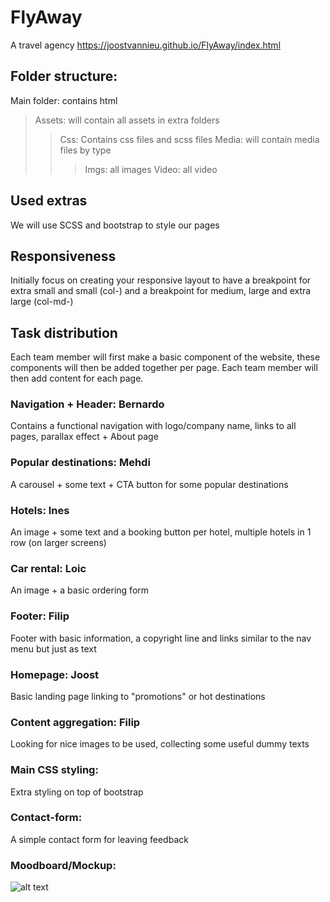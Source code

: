 # FlyAway
A travel agency
https://joostvannieu.github.io/FlyAway/index.html

## Folder structure:
Main folder: contains html
 > Assets: will contain all assets in extra folders
 >> Css: Contains css files and scss files
 >> Media: will contain media files by type
 >>> Imgs: all images
 >>> Video: all video
 
 ## Used extras
 We will use SCSS and bootstrap to style our pages
 
## Responsiveness
Initially  focus on creating your responsive layout to have a breakpoint for extra small and small (col-) and a breakpoint for medium, large and extra large (col-md-)

## Task distribution
Each team member will first make a basic component of the website, these components will then be added together per page.
Each team member will then add content for each page.

### Navigation + Header: Bernardo
Contains a functional navigation with logo/company name, links to all pages, parallax effect + About page
### Popular destinations: Mehdi
A carousel + some text + CTA button for some popular destinations
### Hotels: Ines
An image + some text and a booking button per hotel, multiple hotels in 1 row (on larger screens)
### Car rental: Loic
An image + a basic ordering form
### Footer: Filip
Footer with basic information, a copyright line and links similar to the nav menu but just as text
### Homepage: Joost
Basic landing page linking to "promotions" or hot destinations
### Content aggregation: Filip
Looking for nice images to be used, collecting some useful dummy texts
### Main CSS styling: 
Extra styling on top of bootstrap
### Contact-form: 
A simple contact form for leaving feedback

### Moodboard/Mockup: 
![alt text](https://github.com/joostvannieu/FlyAway/blob/master/Resources/Schema.png)

